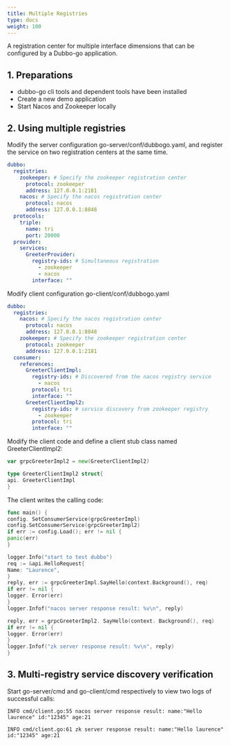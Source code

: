 ```yaml
---
title: Multiple Registries
type: docs
weight: 100
---
```


A registration center for multiple interface dimensions that can be configured by a Dubbo-go application.

## 1. Preparations

- dubbo-go cli tools and dependent tools have been installed
- Create a new demo application
- Start Nacos and Zookeeper locally

## 2. Using multiple registries

Modify the server configuration go-server/conf/dubbogo.yaml, and register the service on two registration centers at the same time.

```yaml
dubbo:
  registries:
    zookeeper: # Specify the zookeeper registration center
      protocol: zookeeper
      address: 127.0.0.1:2181
    nacos: # Specify the nacos registration center
      protocol: nacos
      address: 127.0.0.1:8848
  protocols:
    triple:
      name: tri
      port: 20000
  provider:
    services:
      GreeterProvider:
        registry-ids: # Simultaneous registration
          - zookeeper
          - nacos
        interface: ""
```

Modify client configuration go-client/conf/dubbogo.yaml

```yaml
dubbo:
  registries:
    nacos: # Specify the nacos registration center
      protocol: nacos
      address: 127.0.0.1:8848
    zookeeper: # Specify the zookeeper registration center
      protocol: zookeeper
      address: 127.0.0.1:2181
  consumer:
    references:
      GreeterClientImpl:
        registry-ids: # Discovered from the nacos registry service
          - nacos
        protocol: tri
        interface: ""
      GreeterClientImpl2:
        registry-ids: # service discovery from zookeeper registry
          - zookeeper
        protocol: tri
        interface: ""
```

Modify the client code and define a client stub class named GreeterClientImpl2:

```go
var grpcGreeterImpl2 = new(GreeterClientImpl2)

type GreeterClientImpl2 struct{
api. GreeterClientImpl
}
```

The client writes the calling code:

```go
func main() {
config. SetConsumerService(grpcGreeterImpl)
config.SetConsumerService(grpcGreeterImpl2)
if err := config.Load(); err != nil {
panic(err)
}

logger.Info("start to test dubbo")
req := &api.HelloRequest{
Name: "Laurence",
}
reply, err := grpcGreeterImpl.SayHello(context.Background(), req)
if err != nil {
logger. Error(err)
}
logger.Infof("nacos server response result: %v\n", reply)

reply, err = grpcGreeterImpl2. SayHello(context. Background(), req)
if err != nil {
logger. Error(err)
}
logger.Infof("zk server response result: %v\n", reply)
}

```



## 3. Multi-registry service discovery verification

Start go-server/cmd and go-client/cmd respectively to view two logs of successful calls:

```
INFO cmd/client.go:55 nacos server response result: name:"Hello laurence" id:"12345" age:21

INFO cmd/client.go:61 zk server response result: name:"Hello laurence" id:"12345" age:21

```